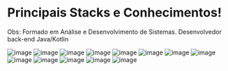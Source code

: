 <h1> Principais Stacks e Conhecimentos! </h1>
<p> Obs: Formado em Análise e Desenvolvimento de Sistemas. Desenvolvedor back-end Java/Kotlin </p>

![image](https://user-images.githubusercontent.com/98930924/213053534-25dc07bb-5e10-4b35-a253-230ee1952acd.png)
![image](https://user-images.githubusercontent.com/98930924/213053552-268f568d-5879-4da0-a529-781e5cc8c4b0.png)
![image](https://user-images.githubusercontent.com/98930924/213053568-c6f768f2-a4ba-45d8-83d9-eb2584d3766a.png)
![image](https://user-images.githubusercontent.com/98930924/213053587-e9b9acd1-f02a-490e-82e5-e2ca5bfb94d4.png)
![image](https://user-images.githubusercontent.com/98930924/213053601-d24db873-8738-41e9-8253-3d0b4717ae49.png)
![image](https://user-images.githubusercontent.com/98930924/213053624-e933ab1c-6a72-4855-ac35-08ff9b69a03c.png)
![image](https://user-images.githubusercontent.com/98930924/213053644-873db6b1-e153-4f8d-8abb-cd41eae05342.png)
![image](https://user-images.githubusercontent.com/98930924/213053652-6dee9e9d-032d-4f1d-b7ea-f4a8252c79e2.png)
![image](https://user-images.githubusercontent.com/98930924/213053661-bcd0acc3-f17f-4d41-9986-67e34753d6a7.png)
![image](https://user-images.githubusercontent.com/98930924/213053674-a255583f-3c9e-4573-b3be-8ce7a6062cd4.png)
![image](https://user-images.githubusercontent.com/98930924/213053684-ba0966d4-efda-4591-982c-f1050ec5715d.png)
![image](https://user-images.githubusercontent.com/98930924/213053696-db1127c9-8f55-4c56-a3e6-37b46921e1d8.png)
![image](https://user-images.githubusercontent.com/98930924/213053704-e4726263-b1ea-46eb-8da1-dc00a5277037.png)


